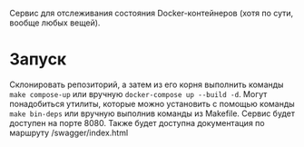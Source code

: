 Сервис для отслеживания состояния Docker-контейнеров (хотя по сути, вообще любых вещей).

# Запуск
Склонировать репозиторий, а затем из его корня выполнить команды `make compose-up` или вручную `docker-compose up --build -d`. Могут понадобиться утилиты, которые можно установить с помощью команды `make bin-deps` или вручную выполнив команды из Makefile.
Сервис будет доступен на порте 8080.
Также будет доступна документация по маршруту /swagger/index.html
